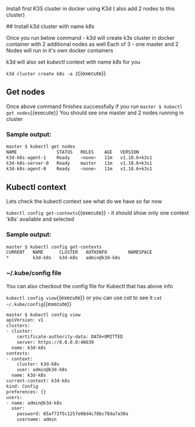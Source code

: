 Install first K3S cluster in docker using K3d ( also add 2 nodes to this cluster)

## Install k3d cluster with name _k8s_

Once you run below command - k3d will create k3s cluster in docker container with 2 additional nodes as well 
Each of 3 - one master and 2 Nodes will run in it's own docker containers

k3d will also set _kubectl_ context with name _k8s_ for you 

`k3d cluster create k8s -a 2`{{execute}}

## Get nodes

Once above command finishes successfully if you run `master $ kubectl get nodes`{{execute}}
You should see one master and 2 nodes running in cluster

### Sample output: 
```bash
master $ kubectl get nodes
NAME               STATUS   ROLES    AGE   VERSION
k3d-k8s-agent-1    Ready    <none>   11m   v1.18.6+k3s1
k3d-k8s-server-0   Ready    master   11m   v1.18.6+k3s1
k3d-k8s-agent-0    Ready    <none>   11m   v1.18.6+k3s1
```

## Kubectl context 

Lets check the kubectl context see what do we have so far now 

`kubectl config get-contexts`{{execute}} - it should show only one context 'k8s' available and selected 

### Sample output:

```bash
master $ kubectl config get-contexts
CURRENT   NAME      CLUSTER   AUTHINFO        NAMESPACE
*         k3d-k8s   k3d-k8s   admin@k3d-k8s
```

### ~/.kube/config file

You can also checkout the config file for Kubectl that has above info 

`kubectl config view`{{execute}} or you can use *cat* to see it `cat ~/.kube/config`{{execute}}

```bash
master $ kubectl config view
apiVersion: v1
clusters:
- cluster:
    certificate-authority-data: DATA+OMITTED
    server: https://0.0.0.0:46639
  name: k3d-k8s
contexts:
- context:
    cluster: k3d-k8s
    user: admin@k3d-k8s
  name: k3d-k8s
current-context: k3d-k8s
kind: Config
preferences: {}
users:
- name: admin@k3d-k8s
  user:
    password: 65af72f5c1257e08d4c78bc70da7a30a
    username: admin
```